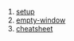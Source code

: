 1. [setup](computer-science/docs/c/raylib/setup.md)
2. [empty-window](empty-window.md)
3. [cheatsheet](cheatsheet.md)
